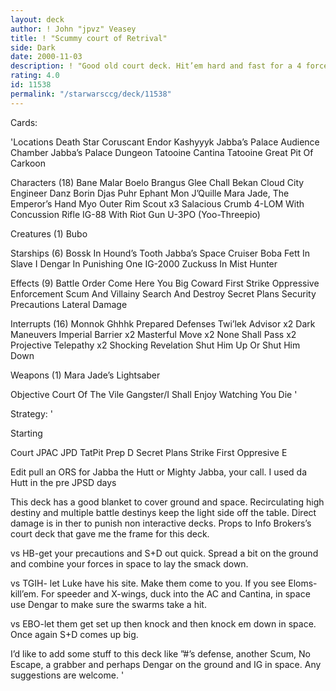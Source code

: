 ```yaml
---
layout: deck
author: ! John "jpvz" Veasey
title: ! "Scummy court of Retrival"
side: Dark
date: 2000-11-03
description: ! "Good old court deck. Hit’em hard and fast for a 4 force swing every time. Perhaps not as good as Mr. Lewis’s version but fun and strong."
rating: 4.0
id: 11538
permalink: "/starwarsccg/deck/11538"
---
```

Cards: 

'Locations
Death Star
Coruscant
Endor
Kashyyyk
Jabba’s Palace Audience Chamber
Jabba’s Palace Dungeon
Tatooine Cantina
Tatooine Great Pit Of Carkoon

Characters (18)
Bane Malar
Boelo
Brangus Glee
Chall Bekan
Cloud City Engineer
Danz Borin
Djas Puhr
Ephant Mon
J’Quille
Mara Jade, The Emperor’s Hand
Myo
Outer Rim Scout  x3
Salacious Crumb
4-LOM With Concussion Rifle
IG-88 With Riot Gun
U-3PO (Yoo-Threepio)

Creatures (1)
Bubo

Starships (6)
Bossk In Hound’s Tooth
Jabba’s Space Cruiser
Boba Fett In Slave I
Dengar In Punishing One
IG-2000
Zuckuss In Mist Hunter

Effects (9)
Battle Order
Come Here You Big Coward
First Strike
Oppressive Enforcement
Scum And Villainy
Search And Destroy
Secret Plans
Security Precautions
Lateral Damage

Interrupts (16)
Monnok
Ghhhk
Prepared Defenses
Twi’lek Advisor  x2
Dark Maneuvers
Imperial Barrier  x2
Masterful Move	x2
None Shall Pass  x2
Projective Telepathy  x2
Shocking Revelation
Shut Him Up Or Shut Him Down

Weapons (1)
Mara Jade’s Lightsaber

Objective
Court Of The Vile Gangster/I Shall Enjoy Watching You Die
'

Strategy: '

Starting

Court
JPAC
JPD
TatPit
Prep D
Secret Plans
Strike First
Oppresive E

Edit pull an ORS for Jabba the Hutt or Mighty Jabba, your call. I used da Hutt in the pre JPSD days


This deck has a good blanket to cover ground and space. Recirculating high destiny and multiple battle destinys keep the light side off the table. Direct damage is in ther to punish non interactive decks. Props to Info Brokers’s court deck that gave me the frame for this deck.

vs HB-get your precautions and S+D out quick. Spread a bit on the ground and combine your forces in space to lay the smack down.

vs TGIH- let Luke have his site. Make them come to you. If you see Eloms-kill’em. For speeder and X-wings, duck into the AC and Cantina, in space use Dengar to make sure the swarms take a hit.

vs EBO-let them get set up then knock and then knock em down in space. Once again S+D comes up big.

I’d like to add some stuff to this deck like ”#’s defense, another Scum, No Escape, a grabber and perhaps Dengar on the ground and IG in space.
Any suggestions are welcome.   '

